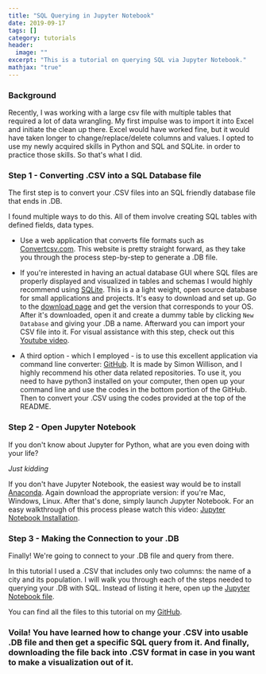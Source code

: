```yaml
---
title: "SQL Querying in Jupyter Notebook"
date: 2019-09-17
tags: []
category: tutorials
header:
  image: ""
excerpt: "This is a tutorial on querying SQL via Jupyter Notebook."
mathjax: "true"
---
```


### Background

Recently, I was working with a large csv file with multiple tables that required a lot of data wrangling. My first impulse was to import it into Excel and initiate the clean up there. Excel would have worked fine, but it would have taken longer to change/replace/delete columns and values. I opted to use my newly acquired skills in Python and SQL and SQLite. in order to practice those skills. So that's what I did.

### Step 1 - Converting .CSV into a SQL Database file

The first step is to convert your .CSV files into an SQL friendly database file that ends in .DB.

I found multiple ways to do this. All of them involve creating SQL tables with defined fields, data types.

- Use a web application that converts file formats such as [Convertcsv.com](http://www.convertcsv.com/csv-to-sql.htm). This website is pretty straight forward, as they take you through the process step-by-step to generate a .DB file.

- If you're interested in having an actual database GUI where SQL files are properly displayed and visualized in tables and schemas I would highly recommend using [SQLite](https://sqlitebrowser.org/). This is a a light weight, open source database for small applications and projects. It's easy to download and set up. Go to the [download page](https://sqlitebrowser.org/dl/) and get the version that corresponds to your OS. After it's downloaded, open it and create a dummy table by clicking ```New Database``` and giving your .DB a name. Afterward you can import your CSV file into it. For visual assistance with this step, check out this [Youtube video](https://www.youtube.com/watch?v=TOqI-KiTBKU).


- A third option - which I employed - is to use this excellent application via command line converter: [GitHub](https://github.com/simonw/csvs-to-sqlite). It is made by Simon Willison, and I highly recommend his other data related repositories. To use it, you need to have python3 installed on your computer, then open up your command line and use the codes in the bottom portion of the GitHub. Then to convert your .CSV using the codes provided at the top of the README.


### Step 2 - Open Jupyter Notebook

If you don't know about Jupyter for Python, what are you even doing with your life?

*Just kidding*

If you don't have Jupyter Notebook, the easiest way would be to install [Anaconda](https://www.anaconda.com/distribution/). Again download the appropriate version: if you're Mac, Windows, Linux. After that's done, simply launch Jupyter Notebook. For an easy walkthrough of this process please watch this video: [Jupyter Notebook Installation](https://www.youtube.com/watch?v=sYH0LECSKSA).

### Step 3 - Making the Connection to your .DB

Finally! We're going to connect to your .DB file and query from there.

In this tutorial I used a .CSV that includes only two columns: the name of a city and its population. I will walk you through each of the steps needed to querying your .DB with SQL. Instead of listing it here, open up the [Jupyter Notebook file](https://github.com/mrjacklu/tutorials/blob/master/SQL%20Querying%20in%20Jupyter/SQL%20Querying%20in%20SQLite.ipynb).

You can find all the files to this tutorial on my [GitHub](https://github.com/mrjacklu/tutorials/tree/master/SQL%20Querying%20in%20Jupyter).

### Voila! You have learned how to change your .CSV into usable .DB file and then get a specific SQL query from it. And finally, downloading the file back into .CSV format in case in you want to make a visualization out of it.
